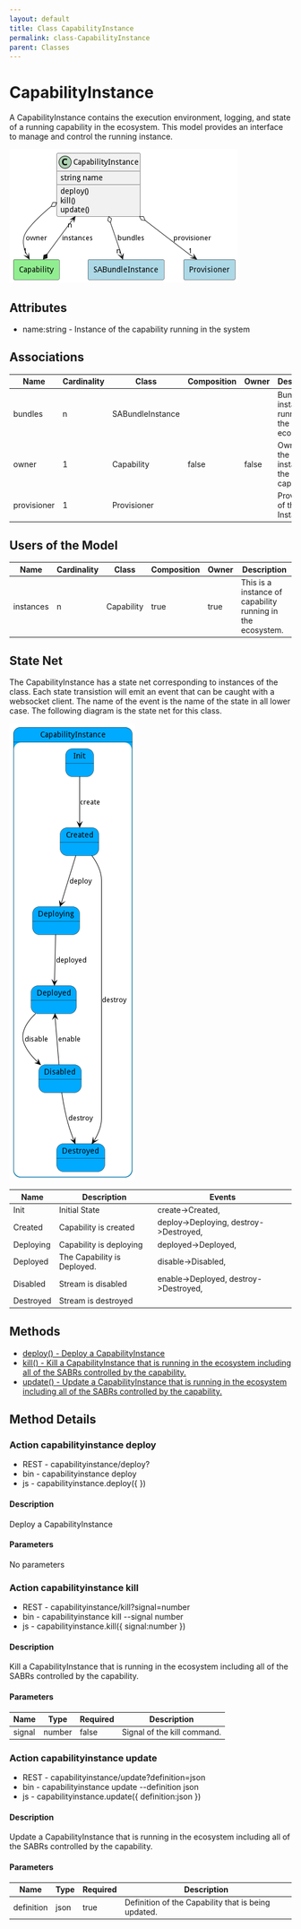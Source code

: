 ```yaml
---
layout: default
title: Class CapabilityInstance
permalink: class-CapabilityInstance
parent: Classes
---
```


# CapabilityInstance

A CapabilityInstance contains the execution environment, logging, and state of a running capability in the ecosystem. This model provides an interface to manage and control the running instance.

![Logical Diagram](./logical.png)

## Attributes

* name:string - Instance of the capability running in the system


## Associations

| Name | Cardinality | Class | Composition | Owner | Description |
| --- | --- | --- | --- | --- | --- |
| bundles | n | SABundleInstance |  |  | Bundle instances running on the ecosystem. |
| owner | 1 | Capability | false | false | Owner of the instance is the capability. |
| provisioner | 1 | Provisioner |  |  | Provisioner of the Instance |



## Users of the Model

| Name | Cardinality | Class | Composition | Owner | Description |
| --- | --- | --- | --- | --- | --- |
| instances | n | Capability | true | true | This is a instance of capability running in the ecosystem. |



## State Net
The CapabilityInstance has a state net corresponding to instances of the class. Each state transistion will emit an 
event that can be caught with a websocket client. The name of the event is the name of the state in all lower case.
The following diagram is the state net for this class.

![State Net Diagram](./statenet.png)

| Name | Description | Events |
| --- | --- | --- |
| Init | Initial State | create-&gt;Created,  |
| Created | Capability is created | deploy-&gt;Deploying, destroy-&gt;Destroyed,  |
| Deploying | Capability is deploying | deployed-&gt;Deployed,  |
| Deployed | The Capability is Deployed. | disable-&gt;Disabled,  |
| Disabled | Stream is disabled | enable-&gt;Deployed, destroy-&gt;Destroyed,  |
| Destroyed | Stream is destroyed |  |



## Methods
* [deploy() - Deploy a CapabilityInstance](#action-deploy)
* [kill() - Kill a CapabilityInstance that is running in the ecosystem including all of the SABRs controlled by the capability.](#action-kill)
* [update() - Update a CapabilityInstance that is running in the ecosystem including all of the SABRs controlled by the capability.](#action-update)


<h2>Method Details</h2>
    
### Action capabilityinstance deploy



* REST - capabilityinstance/deploy?
* bin - capabilityinstance deploy 
* js - capabilityinstance.deploy({  })

#### Description
Deploy a CapabilityInstance

#### Parameters

No parameters



### Action capabilityinstance kill



* REST - capabilityinstance/kill?signal=number
* bin - capabilityinstance kill --signal number
* js - capabilityinstance.kill({ signal:number })

#### Description
Kill a CapabilityInstance that is running in the ecosystem including all of the SABRs controlled by the capability.

#### Parameters

| Name | Type | Required | Description |
|---|---|---|---|
| signal | number |false | Signal of the kill command. |




### Action capabilityinstance update



* REST - capabilityinstance/update?definition=json
* bin - capabilityinstance update --definition json
* js - capabilityinstance.update({ definition:json })

#### Description
Update a CapabilityInstance that is running in the ecosystem including all of the SABRs controlled by the capability.

#### Parameters

| Name | Type | Required | Description |
|---|---|---|---|
| definition | json |true | Definition of the Capability that is being updated. |





